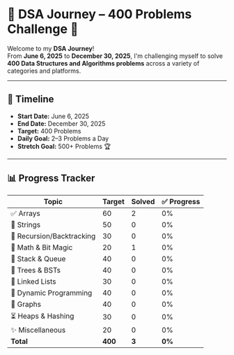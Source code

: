 # 🧠 DSA Journey – 400 Problems Challenge 🚀

Welcome to my **DSA Journey**!  
From **June 6, 2025** to **December 30, 2025**, I'm challenging myself to solve **400 Data Structures and Algorithms problems** across a variety of categories and platforms.

---

## 📅 Timeline

- **Start Date:** June 6, 2025  
- **End Date:** December 30, 2025  
- **Target:** 400 Problems  
- **Daily Goal:** 2–3 Problems a Day  
- **Stretch Goal:** 500+ Problems 🏆

---
## 📊 Progress Tracker

| Topic               | Target | Solved | ✅ Progress |
|---------------------|--------|--------|-------------|
| ✅ Arrays            | 60     | 2     | 0%          |
| 🧵 Strings           | 50     | 0      | 0%          |
| 🔁 Recursion/Backtracking | 30 | 0      | 0%          |
| 🧮 Math & Bit Magic  | 20     | 1   | 0%          |
| 🥞 Stack & Queue     | 40     | 0      | 0%          |
| 🌲 Trees & BSTs      | 40     | 0      | 0%          |
| 🔗 Linked Lists      | 30     | 0      | 0%          |
| 🧠 Dynamic Programming | 40   | 0      | 0%          |
| 🔗 Graphs            | 40     | 0      | 0%          |
| ⏳ Heaps & Hashing   | 30     | 0      | 0%          |
| ✨ Miscellaneous     | 20     | 0      | 0%          |
| **Total**           | **400**| **3**  | **0%**      |
